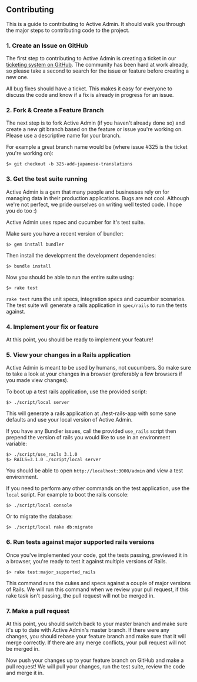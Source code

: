 ## Contributing

This is a guide to contributing to Active Admin. It should walk you through the
major steps to contributing code to the project.

### 1. Create an Issue on GitHub

The first step to contributing to Active Admin is creating a ticket in our
[ticketing system on GitHub](https://github.com/gregbell/active_admin/issues).
The community has been hard at work already, so please take a second to search
for the issue or feature before creating a new one.

All bug fixes should have a ticket. This makes it easy for everyone
to discuss the code and know if a fix is already in progress for an issue.


### 2. Fork & Create a Feature Branch

The next step is to fork Active Admin (if you haven't already done so) and
create a new git branch based on the feature or issue you're working on. Please
use a descriptive name for your branch.

For example a great branch name would be (where issue #325 is the ticket you're
working on):

    $> git checkout -b 325-add-japanese-translations


### 3. Get the test suite running

Active Admin is a gem that many people and businesses rely on for managing data 
in their production applications. Bugs are not cool. Although we're not perfect,
we pride ourselves on writing well tested code. I hope you do too :)

Active Admin uses rspec and cucumber for it's test suite.

Make sure you have a recent version of bundler:

    $> gem install bundler

Then install the development the development dependencies:

    $> bundle install

Now you should be able to run the entire suite using:

    $> rake test

`rake test` runs the unit specs, integration specs and cucumber scenarios. The
test suite will generate a rails application in `spec/rails` to run the tests
against.


### 4. Implement your fix or feature

At this point, you should be ready to implement your feature!


### 5. View your changes in a Rails application

Active Admin is meant to be used by humans, not cucumbers. So make sure to take
a look at your changes in a browser (preferably a few browsers if you made view
changes).

To boot up a test rails application, use the provided script:

    $> ./script/local server

This will generate a rails application at ./test-rails-app with some sane
defaults and use your local version of Active Admin.

If you have any Bundler issues, call the provided `use_rails` script then prepend
the version of rails you would like to use in an environment variable:

    $> ./script/use_rails 3.1.0
    $> RAILS=3.1.0 ./script/local server

You should be able to open `http://localhost:3000/admin` and view a test
environment.

If you need to perform any other commands on the test application, use the
`local` script. For example to boot the rails console:

    $> ./script/local console

Or to migrate the database:

    $> ./script/local rake db:migrate


### 6. Run tests against major supported rails versions

Once you've implemented your code, got the tests passing, previewed it in a
browser, you're ready to test it against multiple versions of Rails.

    $> rake test:major_supported_rails

This command runs the cukes and specs against a couple of major versions of
Rails.  We will run this command when we review your pull request, if this 
rake task isn't passing, the pull request will not be merged in.


### 7. Make a pull request

At this point, you should switch back to your master branch and make sure it's
up to date with Active Admin's master branch. If there were any changes, you
should rebase your feature branch and make sure that it will merge correctly. If
there are any merge conflicts, your pull request will not be merged in.

Now push your changes up to your feature branch on GitHub and make a pull request!
We will pull your changes, run the test suite, review the code and merge it in.
